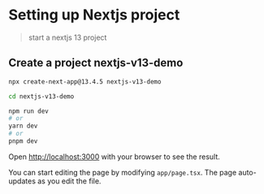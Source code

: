 # Setting up Nextjs project

> start a nextjs 13 project

## Create a project nextjs-v13-demo

```bash
npx create-next-app@13.4.5 nextjs-v13-demo

cd nextjs-v13-demo

npm run dev
# or
yarn dev
# or
pnpm dev
```

Open [http://localhost:3000](http://localhost:3000) with your browser to see the result.

You can start editing the page by modifying `app/page.tsx`. The page auto-updates as you edit the file.
